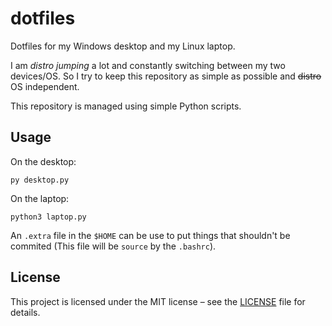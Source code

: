 # dotfiles

Dotfiles for my Windows desktop and my Linux laptop.

I am *distro jumping* a lot and constantly switching between my two devices/OS. So I try to keep this repository
as simple as possible and ~~distro~~ OS independent.

This repository is managed using simple Python scripts.

## Usage

On the desktop:
```console
py desktop.py
```

On the laptop:
```console
python3 laptop.py
```

An `.extra` file in the `$HOME` can be use to put things that shouldn't be commited (This file will be `source` by the `.bashrc`).

## License

This project is licensed under the MIT license – see the [LICENSE](LICENSE) file for details.

